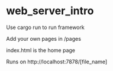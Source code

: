 # web_server_intro
<p>Use cargo run to run framework</p>
<p>Add your own pages in /pages</p>
<p>index.html is the home page</p>
<p>Runs on http://localhost:7878/[file_name]</p>

